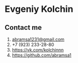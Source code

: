# Evgeniy Kolchin
## Contact me
1. abramsa1231@gmail.com
2. +7 (923) 233-28-80
3. https://vk.com/kolchinnn
4. https://github.com/abramsa1